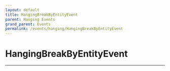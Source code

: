 ```yaml
---
layout: default
title: HangingBreakByEntityEvent
parent: Hanging Events
grand_parent: Events
permalink: /events/hanging/HangingBreakByEntityEvent
---
```


# HangingBreakByEntityEvent

---
